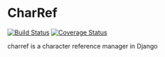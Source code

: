 CharRef
=======

[![Build Status](https://travis-ci.org/OpenFurry/charref.svg?branch=master)](https://travis-ci.org/OpenFurry/charref) [![Coverage Status](https://coveralls.io/repos/github/OpenFurry/charref/badge.svg?branch=master)](https://coveralls.io/github/OpenFurry/charref?branch=master)

charref is a character reference manager in Django

